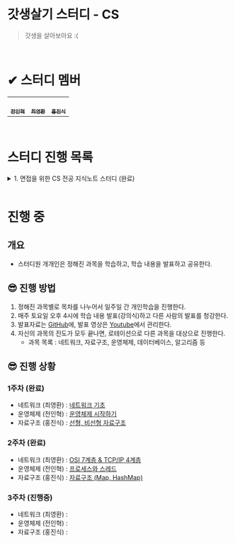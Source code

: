 # 갓생살기 스터디 - CS

> 갓생을 살아보아요 :\(

<br/>

# ✔ 스터디 멤버

<table>
    <tr>
               <td align="center">
	    <a href="https://github.com/wjs5025">
	    	<img src="https://avatars.githubusercontent.com/u/21137298?v=4?s=100" width="100px;" alt=""/>
	    	<br/>
	    	<sub>
	    	<b>전인혁</b>
	        </sub>
	    </a>
	    <br />
	</td>
        <td align="center">
	    <a href="https://github.com/longBright">
	    	<img src="https://avatars.githubusercontent.com/u/74171272?v=4?s=100" width="100px;" alt=""/>
	    	<br/>
	    	<sub>
	    	<b>최영환</b>
	        </sub>
	    </a>
	    <br />
	</td>
        <td align="center">
	    <a href="https://github.com/jinsikhong">
	    	<img src="https://avatars.githubusercontent.com/u/28581484?v=4?s=100" width="100px;" alt=""/>
	    	<br/>
	    	<sub>
	    	<b>홍진식</b>
	        </sub>
	    </a>
	    <br />
	</td>
    </tr>
</table>
<br/>

# 스터디 진행 목록

<details>
<summary>1. 면접을 위한 CS 전공 지식노트 스터디 (완료)</summary>

# 개요

## 😎 참고 도서

![book_info](./면접을%20위한%20CS%20전공%20지식노트%20스터디/img/book_info.png)

## 😎 진행 방법

1. 챕터별로 `개인적으로 학습`한 뒤, 학습한 내용을 `자유 형식(.pdf, .md 등)`으로 `챕터/섹션별 폴더`에 맞게 업로드합니다.
   - 파일명은 아래 예시와 같이 작성합니다.
   - 만약, 2챕터 1섹션을 학습했다?
     - 2-1\_전인혁.md
2. 매주 월요일 오전 09:00까지 저장소에 commit & push 합니다.

<br/>

# ✔ 주간 학습 계획

<table>
    <tr style="text-align: center">
        <th>Chapter</th>
        <th>Section</th>
        <th>주제</th>
        <th>Page</th>
        <th>주차</th>
    </tr>
    <!-- 1 주차 -->
    <tr style="text-align: center">
        <td  rowspan="2">1장<br/>디자인 패턴과 프로그래밍 패러다임</td>
        <td>1 Section</td>
        <td>디자인 패턴</td>
        <td>16 ~</td>
        <td rowspan="2" style="font-weight:bold; text-align:center">1주차 <br/>(5/8 ~ 5/14)</td>
    </tr>
    <tr style="text-align: center">
        <td>2 Section</td>
        <td>프로그래밍 패러다임</td>
        <td>56 ~</td>
    </tr>
    <!-- 2 주차 -->
    <tr style="text-align: center">
        <td  rowspan="5">2장<br/>네트워크</td>
        <td>1 Section</td>
        <td>네트워크 기초</td>
        <td>68 ~</td>
        <td rowspan="3" style="font-weight:bold; text-align:center">2주차 <br/>(5/15 ~ 5/21)</td>
    </tr>
    <tr style="text-align: center">
        <td>2 Section</td>
        <td>TCP/IP 4계층 모델</td>
        <td>80 ~</td>
    </tr>
     <tr style="text-align: center">
        <td>3 Section</td>
        <td>네트워크 기기</td>
        <td>97 ~</td>
    </tr>
    <!-- 3 주차 -->
    <tr style="text-align: center">
        <td>4 Section</td>
        <td>IP 주소</td>
        <td>105 ~</td>
        <td rowspan="4" style="font-weight:bold; text-align:center">3주차 <br/>(5/22 ~ 5/28)</td>
    </tr>
    <tr style="text-align: center">
        <td>5 Section</td>
        <td>HTTP</td>
        <td>114 ~</td>
    </tr>
    <tr style="text-align: center">
        <td  rowspan="4">3장<br/>운영체제</td>
        <td>1 Section</td>
        <td>운영체제와 컴퓨터</td>
        <td>134 ~</td>
    </tr>
    <tr style="text-align: center">
        <td>2 Section</td>
        <td>메모리</td>
        <td>142 ~</td>
    </tr>
    <!-- 4 주차 -->
    <tr style="text-align: center">
        <td>3 Section</td>
        <td>프로세스와 스레드</td>
        <td>157 ~</td>
        <td rowspan="3" style="font-weight:bold; text-align:center">4주차 <br/>(5/29 ~ 6/4)</td>
    </tr>
    <tr style="text-align: center">
        <td>4 Section</td>
        <td>CPU 스케줄링 알고리즘</td>
        <td>178 ~</td>
    </tr>
     <tr style="text-align: center">
        <td  rowspan="7">4장<br/>데이터베이스</td>
        <td>1 Section</td>
        <td>데이터베이스의 기본</td>
        <td>184 ~</td>
    </tr>
    <!-- 5주차 -->
    <tr style="text-align: center">
        <td>2 Section</td>
        <td>ERD와 정규화 과정</td>
        <td>198 ~</td>
        <td rowspan="3" style="font-weight:bold; text-align:center">5주차 <br/>(6/5 ~ 6/11)</td>
    </tr>
    <tr style="text-align: center">
        <td>3 Section</td>
        <td>트랜잭션과 무결성</td>
        <td>206 ~</td>
    </tr>
    <tr style="text-align: center">
        <td>4 Section</td>
        <td>데이터베이스의 종류</td>
        <td>213 ~</td>
    </tr>
    <!-- 6주차 -->
    <tr style="text-align: center">
        <td>5 Section</td>
        <td>인덱스</td>
        <td>217 ~</td>
        <td rowspan="3" style="font-weight:bold; text-align:center">6주차 <br/>(6/12 ~ 6/18)</td>
    </tr>
    <tr style="text-align: center">
        <td>6 Section</td>
        <td>조인의 종류</td>
        <td>223 ~</td>
    </tr>
    <tr style="text-align: center">
        <td>7 Section</td>
        <td>조인의 원리</td>
        <td>226 ~</td>
    </tr>
    <!-- 7주차 -->
    <tr style="text-align: center">
        <td  rowspan="5">5장<br/>자료 구조</td>
        <td>1 Section</td>
        <td>복잡도</td>
        <td>233 ~</td>
        <td rowspan="3" style="font-weight:bold; text-align:center">7주차 <br/>(6/19 ~ 6/25)</td>
    </tr>
    <tr style="text-align: center">
        <td>2 Section</td>
        <td>선형 자료구조</td>
        <td>237 ~</td>
    </tr>
     <tr style="text-align: center">
        <td>3 Section</td>
        <td>비선형 자료구조</td>
        <td>246 ~</td>
    </tr>
</table>
</details>

<br/>

# 진행 중

## 개요

- 스터디원 개개인은 정해진 과목을 학습하고, 학습 내용을 발표하고 공유한다.

## 😎 진행 방법

1. 정해진 과목별로 목차를 나누어서 일주일 간 개인학습을 진행한다.
2. 매주 토요일 오후 4시에 학습 내용 발표(강의식)하고 다른 사람의 발표를 청강한다.
3. 발표자료는 [GitHub](https://github.com/wjs5025/God-Life-Study-CS)에, 발표 영상은 [Youtube](https://www.youtube.com/@jeonnysstudyrepesitory2114/videos)에서 관리한다.
4. 자신의 과목의 진도가 모두 끝나면, 로테이션으로 다른 과목을 대상으로 진행한다.
   - 과목 목록 : 네트워크, 자료구조, 운영체제, 데이터베이스, 알고리즘 등

## 😎 진행 상황

### 1주차 (완료)

- 네트워크 (최영환) : [네트워크 기초](https://www.youtube.com/watch?v=qauBEj8Or7I&t=643s)
- 운영체제 (전인혁) : [운영체제 시작하기](https://www.youtube.com/watch?v=CDVYs-sFOvs&t=872s)
- 자료구조 (홍진식) : [선형, 비선형 자료구조](https://www.youtube.com/watch?v=eY21RiEX7Kw)

### 2주차 (완료)

- 네트워크 (최영환) : [OSI 7계층 & TCP/IP 4계층](https://youtu.be/tXTfuEyt1A0)
- 운영체제 (전인혁) : [프로세스와 스레드](https://youtu.be/UD_dOyD-g8A)
- 자료구조 (홍진식) : [자료구조 (Map, HashMap)](https://youtu.be/duxP2diOJOk)

### 3주차 (진행중)

- 네트워크 (최영환) :
- 운영체제 (전인혁) :
- 자료구조 (홍진식) :
